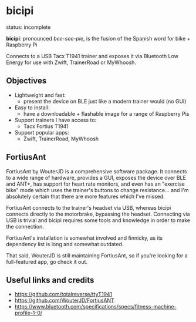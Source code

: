 # bicipi

status: incomplete

**bicipi**: pronounced _bee-see-pie_, is the fusion of the Spanish word for bike + Raspberry Pi

Connects to a USB Tacx T1941 trainer and exposes it via Bluetooth Low Energy for use with Zwift, TrainerRoad or MyWhoosh.

## Objectives

* Lightweight and fast:
	* present the device on BLE just like a modern trainer would (no GUI)
* Easy to install:
	* have a downloadable + flashable image for a range of Raspberry Pis
* Support trainers I have access to:
	* Tacx Fortius T1941
* Support popular apps:
	* Zwift, TrainerRoad, MyWhoosh

## FortiusAnt

FortiusAnt by WouterJD is a comprehensive software package. It connects to a wide range of hardware, provides a GUI, exposes the device over BLE and ANT+, has support for heart rate monitors, and even has an "exercise bike" mode which uses the trainer's buttons to change resistance... and I'm absolutely certain that there are more features which I've missed.

FortiusAnt connects to the trainer's headset via USB, whereas bicipi connects directly to the motorbrake, bypassing the headset. Connecting via USB is trivial and bicipi requires some tools and knowledge in order to make the connection.

FortiusAnt's installation is somewhat involved and finnicky, as its dependency list is long and somewhat outdated.

That said, WouterJD is still maintaining FortiusAnt, so if you're looking for a full-featured app, go check it out.

## Useful links and credits

* https://github.com/totalreverse/ttyT1941
* https://github.com/WouterJD/FortiusANT
* https://www.bluetooth.com/specifications/specs/fitness-machine-profile-1-0/